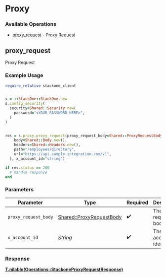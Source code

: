 # Proxy


### Available Operations

* [proxy_request](#proxy_request) - Proxy Request

## proxy_request

Proxy Request

### Example Usage

```ruby
require_relative stackone_client


s = ::StackOne::StackOne.new
s.config_security(
  security=Shared::Security.new(
    password="<YOUR_PASSWORD_HERE>",
  )
)

    
res = s.proxy.proxy_request(proxy_request_body=Shared::ProxyRequestBody.new(
    body=Shared::Body.new(),
    headers=Shared::Headers.new(),
    path="/employees/directory",
    url="https://api.sample-integration.com/v1",
  ), x_account_id="string")

if res.status == 200
  # handle response
end

```

### Parameters

| Parameter                                                           | Type                                                                | Required                                                            | Description                                                         |
| ------------------------------------------------------------------- | ------------------------------------------------------------------- | ------------------------------------------------------------------- | ------------------------------------------------------------------- |
| `proxy_request_body`                                                | [Shared::ProxyRequestBody](../../models/shared/proxyrequestbody.md) | :heavy_check_mark:                                                  | The request body                                                    |
| `x_account_id`                                                      | *String*                                                            | :heavy_check_mark:                                                  | The account identifier                                              |


### Response

**[T.nilable(Operations::StackoneProxyRequestResponse)](../../models/operations/stackoneproxyrequestresponse.md)**

